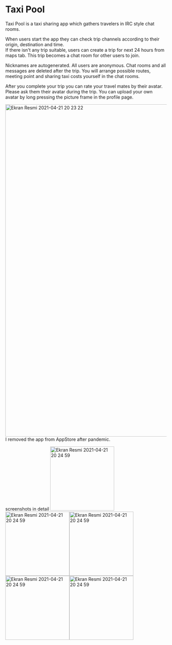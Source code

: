 # Taxi Pool

Taxi Pool is a taxi sharing app which gathers travelers in IRC style chat rooms. 
 
When users start the app they can check trip channels according to their origin, destination and time.  
If there isn't any trip suitable, users can create a trip for next 24 hours from maps tab. This trip becomes a  chat room for other users to join.  

 Nicknames are autogenerated. All users are  anonymous. Chat rooms and all messages are deleted after the trip.  You will arrange possible routes, meeting point and sharing taxi costs yourself in the chat rooms.

After you complete your trip you can rate your travel mates by their avatar. Please ask them their avatar during the trip. You can upload your own avatar by long pressing the picture frame in the profile page.
 
<img width="1036" alt="Ekran Resmi 2021-04-21 20 23 22" src="https://user-images.githubusercontent.com/32449276/120922279-dee55200-c6d0-11eb-804b-2b3be29ba6ba.png">
  I removed the app from AppStore after pandemic.


screenshots in detail
<img width="200" alt="Ekran Resmi 2021-04-21 20 24 59" src="https://user-images.githubusercontent.com/32449276/120922462-f4a74700-c6d1-11eb-9cb1-96ea9a5d4400.png"><img width="200" alt="Ekran Resmi 2021-04-21 20 24 59" src="https://user-images.githubusercontent.com/32449276/120922454-e822ee80-c6d1-11eb-93fd-26a72a4d7c3a.png"><img width="200" alt="Ekran Resmi 2021-04-21 20 24 59" src="https://user-images.githubusercontent.com/32449276/120922473-ff61dc00-c6d1-11eb-9ad9-31718ec8398d.png"><img width="200" alt="Ekran Resmi 2021-04-21 20 24 59" src="https://user-images.githubusercontent.com/32449276/120922476-0557bd00-c6d2-11eb-93d8-fd5cb2cf507f.png"><img width="200" alt="Ekran Resmi 2021-04-21 20 24 59" src="https://user-images.githubusercontent.com/32449276/120922477-05f05380-c6d2-11eb-9495-4684a5fead11.png"> 
